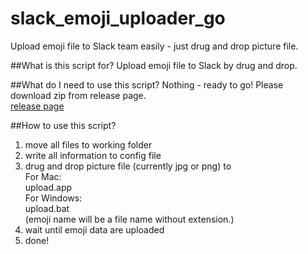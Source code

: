 # slack_emoji_uploader_go
Upload emoji file to Slack team easily - just drug and drop picture file.

##What is this script for?
Upload emoji file to Slack by drug and drop.

##What do I need to use this script?
Nothing - ready to go!
Please download zip from release page.  
[release page](https://github.com/from-unknown/slack_emoji_uploader_go/releases)

##How to use this script?
1. move all files to working folder
2. write all information to config file
3. drug and drop picture file (currently jpg or png) to  
   For Mac:  
     upload.app  
   For Windows:  
     upload.bat  
   (emoji name will be a file name without extension.)
4. wait until emoji data are uploaded
5. done!
